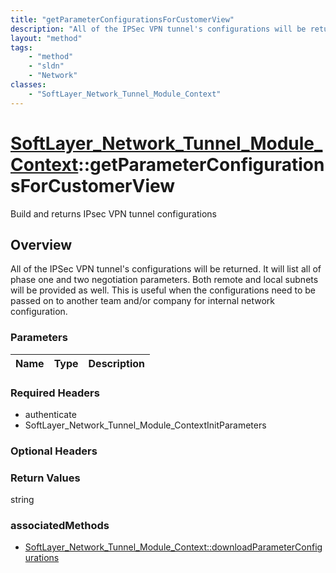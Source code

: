```yaml
---
title: "getParameterConfigurationsForCustomerView"
description: "All of the IPSec VPN tunnel's configurations will be returned.  It will list all of phase one and two negotiation parame... "
layout: "method"
tags:
    - "method"
    - "sldn"
    - "Network"
classes:
    - "SoftLayer_Network_Tunnel_Module_Context"
---
```

# [SoftLayer_Network_Tunnel_Module_Context](/reference/services/SoftLayer_Network_Tunnel_Module_Context)::getParameterConfigurationsForCustomerView

Build and returns IPsec VPN tunnel configurations


## Overview 
All of the IPSec VPN tunnel's configurations will be returned.  It will list all of phase one and two negotiation parameters.  Both remote and local subnets will be provided as well.  This is useful when the configurations need to be passed on to another team and/or company for internal network configuration. 

### Parameters 
|Name | Type | Description |
| --- | --- | --- |


### Required Headers
* authenticate
* SoftLayer_Network_Tunnel_Module_ContextInitParameters

### Optional Headers

### Return Values
string


### associatedMethods

*  [SoftLayer_Network_Tunnel_Module_Context::downloadParameterConfigurations](/reference/services/SoftLayer_Network_Tunnel_Module_Context/downloadParameterConfigurations )


